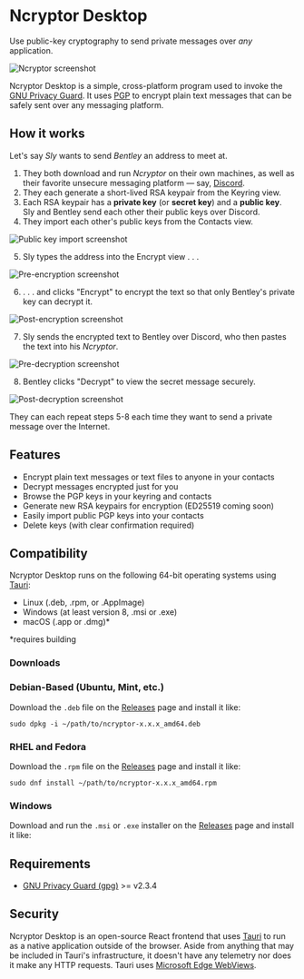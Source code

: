 # Ncryptor Desktop

Use public-key cryptography to send private messages over *any* application.

![Ncryptor screenshot](public/media/screencap.png "Screenshot of Ncryptor")

Ncryptor Desktop is a simple, cross-platform program used to invoke the [GNU Privacy Guard](https://gnupg.org/). It uses [PGP](https://en.wikipedia.org/wiki/Pretty_Good_Privacy) to encrypt plain text messages that can be safely sent over any messaging platform.

## How it works

Let's say *Sly* wants to send *Bentley* an address to meet at.

1. They both download and run *Ncryptor* on their own machines, as well as their favorite unsecure messaging platform — say, [Discord](https://discordapp.com/).
2. They each generate a short-lived RSA keypair from the Keyring view.
3. Each RSA keypair has a **private key** (or **secret key**) and a **public key**. Sly and Bentley send each other their public keys over Discord.
4. They import each other's public keys from the Contacts view.

![Public key import screenshot](public/media/import.png "Public key import")

5. Sly types the address into the Encrypt view . . .

![Pre-encryption screenshot](public/media/preencr.png "Pre-encryption")

6. . . . and clicks "Encrypt" to encrypt the text so that only Bentley's private key can decrypt it.

![Post-encryption screenshot](public/media/postencr.png "Post-encryption")

7. Sly sends the encrypted text to Bentley over Discord, who then pastes the text into his *Ncryptor*.

![Pre-decryption screenshot](public/media/predecr.png "Pre-decryption")

8. Bentley clicks "Decrypt" to view the secret message securely.

![Post-decryption screenshot](public/media/postdecr.png "Post-decryption")

They can each repeat steps 5-8 each time they want to send a private message over the Internet.

## Features

- Encrypt plain text messages or text files to anyone in your contacts
- Decrypt messages encrypted just for you
- Browse the PGP keys in your keyring and contacts
- Generate new RSA keypairs for encryption (ED25519 coming soon)
- Easily import public PGP keys into your contacts
- Delete keys (with clear confirmation required)

## Compatibility

Ncryptor Desktop runs on the following 64-bit operating systems using [Tauri](https://tauri.app/):

- Linux (.deb, .rpm, or .AppImage)
- Windows (at least version 8, .msi or .exe)
- macOS (.app or .dmg)*

*requires building

### Downloads

### Debian-Based (Ubuntu, Mint, etc.)
Download the `.deb` file on the [Releases](https://github.com/jtdemey/ncryptor-desktop/releases) page and install it like:
```
sudo dpkg -i ~/path/to/ncryptor-x.x.x_amd64.deb
```

### RHEL and Fedora
Download the `.rpm` file on the [Releases](https://github.com/jtdemey/ncryptor-desktop/releases) page and install it like:
```
sudo dnf install ~/path/to/ncryptor-x.x.x_amd64.rpm
```

### Windows
Download and run the `.msi` or `.exe` installer on the [Releases](https://github.com/jtdemey/ncryptor-desktop/releases) page and install it like:

## Requirements

- [GNU Privacy Guard (gpg)](https://www.gnupg.org/index.html) >= v2.3.4

## Security

Ncryptor Desktop is an open-source React frontend that uses [Tauri](https://tauri.app/) to run as a native application outside of the browser. Aside from anything that may be included in Tauri's infrastructure, it doesn't have any telemetry nor does it make any HTTP requests. Tauri uses [Microsoft Edge WebViews](https://developer.microsoft.com/en-us/microsoft-edge/webview2/#download-section).
